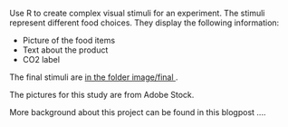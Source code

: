 Use R to create complex visual stimuli for an experiment. The stimuli represent different food choices. They display the following information:
- Picture of the food items  
- Text about the product  
- CO2 label

The final stimuli are [in the folder image/final ](https://github.com/abruegger/pics_in_R/tree/master/images/final).

The pictures for this study are from Adobe Stock.

More background about this project can be found in this blogpost .... 
